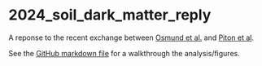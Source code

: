# 2024_soil_dark_matter_reply
A reponse to the recent exchange between [Osmund et al.](https://www.nature.com/articles/s41564-024-01687-w)  and [Piton et al](https://www.nature.com/articles/s41564-024-01688-9). 

See the [GitHub markdown file](https://github.com/EisenRa/2024_soil_dark_matter_reply/blob/main/code.md) for a walkthrough the analysis/figures.

